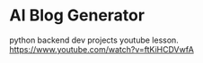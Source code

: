 # AI Blog Generator
 python backend dev projects youtube lesson.  https://www.youtube.com/watch?v=ftKiHCDVwfA
